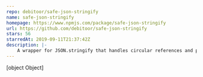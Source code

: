 ```yaml
---
repo: debitoor/safe-json-stringify
name: safe-json-stringify
homepage: https://www.npmjs.com/package/safe-json-stringify
url: https://github.com/debitoor/safe-json-stringify
stars: 56
starredAt: 2019-09-11T21:37:42Z
description: |-
    A wrapper for JSON.stringify that handles circular references and prevent defined getters from throwing errors.
---
```


[object Object]
